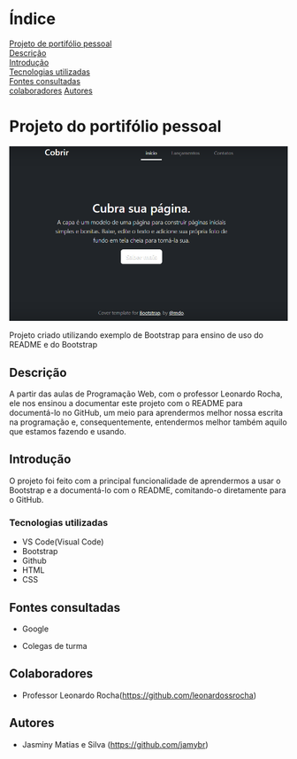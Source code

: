 # Índice

[Projeto de portifólio pessoal](#portifolio_pessoal)  
[Descrição](#descri%C3%A7%C3%A3o)  
[Introdução](#introdu%C3%A7%C3%A3o)  
[Tecnologias utilizadas](#tecnologias-utilizadas)  
[Fontes consultadas](#fontes-consultadas)  
[colaboradores](#colaboradores) 
[Autores]() 

# Projeto do portifólio pessoal

![Capa do projeto](img/Capa.png)

Projeto criado utilizando exemplo de Bootstrap para ensino de uso do README e do Bootstrap

 ## Descrição
A partir das aulas de Programação Web, com o professor Leonardo Rocha, ele nos ensinou a documentar este projeto com o README para documentá-lo no GitHub, um meio para aprendermos melhor nossa escrita na programação e, consequentemente, entendermos melhor também aquilo que estamos fazendo e usando. 

 ## Introdução
O projeto foi feito com a principal funcionalidade de aprendermos a usar o Bootstrap e a documentá-lo com o README, comitando-o diretamente para o GitHub.

 ### Tecnologias utilizadas
 * VS Code(Visual Code)
 * Bootstrap
 * Github
 * HTML
 * CSS
 ## Fontes consultadas
 
 * Google 

 * Colegas de turma
  
 ## Colaboradores
 * Professor Leonardo Rocha(https://github.com/leonardossrocha) 

 ## Autores
 * Jasminy Matias e Silva (https://github.com/jamybr)